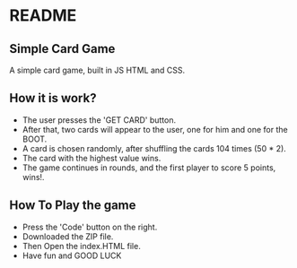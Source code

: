 # README


## Simple Card Game

A simple card game, built in JS HTML and CSS.

## How it is work?

- The user presses the 'GET CARD' button.
- After that, two cards will appear to the user, one for him and one for the BOOT.
- A card is chosen randomly, after shuffling the cards 104 times (50 * 2).
- The card with the highest value wins.
- The game continues in rounds, and the first player to score 5 points, wins!.


## How To Play the game

- Press the 'Code' button on the right.
- Downloaded the ZIP file.
- Then Open the index.HTML file.
- Have fun and GOOD LUCK
